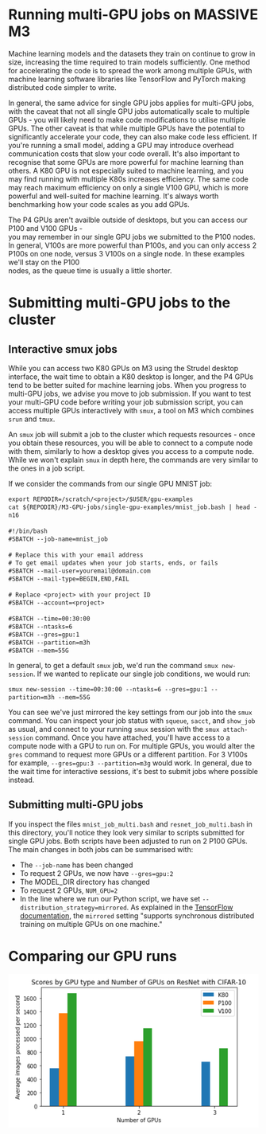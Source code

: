 # Running multi-GPU jobs on MASSIVE M3
Machine learning models and the datasets they train on continue to grow in size,
increasing the time required to train models sufficiently. One method for 
accelerating the code is to spread the work among multiple GPUs, with
machine learning software libraries like TensorFlow and PyTorch making
distributed code simpler to write.

In general, the same advice for single GPU jobs applies for multi-GPU jobs,
with the caveat that not all single GPU jobs automatically scale to multiple 
GPUs - you will likely need to make code modifications to utilise
multiple GPUs. The other caveat is that while multiple GPUs have the 
potential to significantly accelerate your code, they can also make code
less efficient. If you're running a small model, adding a GPU may introduce 
overhead communication costs that slow your code overall. It's also 
important to recognise that some GPUs are more powerful for machine 
learning than others. A K80 GPU is not especially suited to machine learning, 
and you may find running with multiple K80s increases efficiency. The same code 
may reach maximum efficiency on only a single V100 GPU, which is more
powerful and well-suited for machine learning. It's always worth benchmarking how
your code scales as you add GPUs.

The P4 GPUs aren't availble outside of desktops, but you can access our P100 and V100 GPUs -  
you may remember in our single GPU jobs we submitted to the P100 nodes.
In general, V100s are more powerful than P100s, and you can only access 2 P100s on one node,
versus 3 V100s on a single node. In these examples we'll stay on the P100  
nodes, as the queue time is usually a little shorter.

# Submitting multi-GPU jobs to the cluster
## Interactive smux jobs
While you can access two K80 GPUs on M3 using the Strudel desktop interface,
the wait time to obtain a K80 desktop is longer, and the P4 GPUs tend to 
be better suited for machine learning jobs. When you progress to multi-GPU
jobs, we advise you move to job submission. If you want to test
your multi-GPU code before writing your job submission script, you can access
multiple GPUs interactively with `smux`, a tool on M3 which combines `srun`
and `tmux`. 

An `smux` job will submit a job to the cluster which requests resources - 
once you obtain these resources, you will be able to connect to a compute
node with them, similarly to how a desktop gives you access to a compute node.
While we won't explain `smux` in depth here, the commands are very similar to 
the ones in a job script.

If we consider the commands from our single GPU MNIST job:

```
export REPODIR=/scratch/<project>/$USER/gpu-examples
cat ${REPODIR}/M3-GPU-jobs/single-gpu-examples/mnist_job.bash | head -n16

#!/bin/bash
#SBATCH --job-name=mnist_job

# Replace this with your email address
# To get email updates when your job starts, ends, or fails
#SBATCH --mail-user=youremail@domain.com
#SBATCH --mail-type=BEGIN,END,FAIL

# Replace <project> with your project ID
#SBATCH --account=<project>

#SBATCH --time=00:30:00
#SBATCH --ntasks=6
#SBATCH --gres=gpu:1
#SBATCH --partition=m3h
#SBATCH --mem=55G
```
In general, to get a default `smux` job, we'd run the command `smux new-session`. 
If we wanted to replicate our single job conditions, we would run:

```
smux new-session --time=00:30:00 --ntasks=6 --gres=gpu:1 --partition=m3h --mem=55G
```
You can see we've just mirrored the key settings from our job into the `smux` command. You can
inspect your job status with `squeue`, `sacct`, and `show_job` as usual, and connect
to your running `smux` session with the `smux attach-session` command. Once you have attached,
you'll have access to a compute node with a GPU to run on. For multiple GPUs, you would alter
the `gres` command to request more GPUs or a different partition. For 3 V100s for example,
`--gres=gpu:3 --partition=m3g` would work. In general, due to the wait time for interactive sessions, 
it's best to submit jobs where possible instead.

## Submitting multi-GPU jobs
If you inspect the files `mnist_job_multi.bash` and `resnet_job_multi.bash` in this directory, 
you'll notice they look very similar to scripts submitted for single GPU jobs. Both scripts have been
adjusted to run on 2 P100 GPUs. The main changes in both jobs can be summarised with:

- The `--job-name` has been changed
- To request 2 GPUs, we now have `--gres=gpu:2`
- The MODEL_DIR directory has changed
- To request 2 GPUs, `NUM_GPU=2` 
- In the line where we run our Python script, we have set `--distribution_strategy=mirrored`. As 
  explained in the [TensorFlow documentation](https://www.tensorflow.org/guide/distributed_training),
  the `mirrored` setting "supports synchronous distributed training on multiple GPUs on one machine."

# Comparing our GPU runs
![GPU performance comparisons](GPU_exp_per_sec.png)
